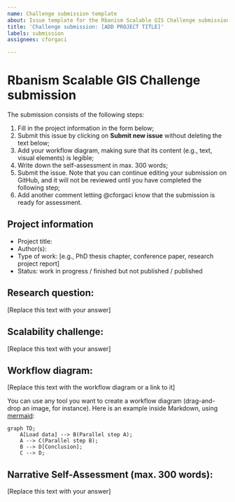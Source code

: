 ```yaml
---
name: Challenge submission template
about: Issue template for the Rbanism Scalable GIS Challenge submission
title: 'Challenge submission: [ADD PROJECT TITLE]'
labels: submission
assignees: cforgaci

---
```


# Rbanism Scalable GIS Challenge submission 

The submission consists of the following steps:

1. Fill in the project information in the form below;
2. Submit this issue by clicking on **Submit new issue** without deleting the text below;
3. Add your workflow diagram, making sure that its content (e.g., text, visual elements) is legible;
4. Write down the self-assessment in max. 300 words;
5. Submit the issue. Note that you can continue editing your submission on GitHub, and it will not be reviewed until you have completed the following step;
6. Add another comment letting @cforgaci know that the submission is ready for assessment.

## Project information
- Project title:
- Author(s): 
- Type of work: [e.g., PhD thesis chapter, conference paper, research project report]
- Status: work in progress / finished but not published / published

## Research question:
[Replace this text with your answer]

## Scalability challenge:
[Replace this text with your answer]

## Workflow diagram:
[Replace this text with the workflow diagram or a link to it]

You can use any tool you want to create a workflow diagram (drag-and-drop an image, for instance). Here is an example inside Markdown, using [mermaid](https://mermaid.js.org/intro/n00b-gettingStarted.html):
```mermaid
graph TD;
    A[Load data] --> B(Parallel step A);
    A --> C(Parallel step B);
    B --> D[Conclusion];
    C --> D;
```

## Narrative Self-Assessment (max. 300 words):
[Replace this text with your answer]
